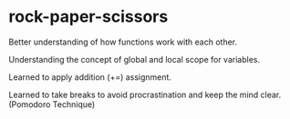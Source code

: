 # rock-paper-scissors

Better understanding of how functions work with each other.

Understanding the concept of global and local scope for variables.

Learned to apply addition (+=) assignment.

Learned to take breaks to avoid procrastination and keep the mind clear. (Pomodoro Technique)